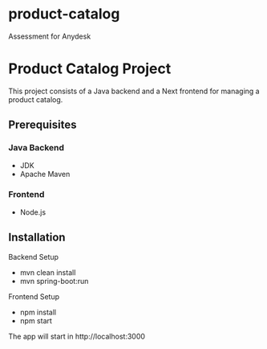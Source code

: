 # product-catalog
Assessment for Anydesk
# Product Catalog Project

This project consists of a Java backend and a Next frontend for managing a product catalog.

## Prerequisites

### Java Backend
- JDK
- Apache Maven

### Frontend
- Node.js

## Installation

Backend Setup 
- mvn clean install
- mvn spring-boot:run

Frontend Setup
- npm install
- npm start

The app will start in http://localhost:3000
